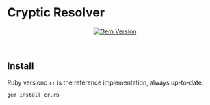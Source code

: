 # Cryptic Resolver

<div align="center">

[![Gem Version](https://badge.fury.io/rb/cr.rb.svg)](https://rubygems.org/gems/cr.rb) 

</div>

<br>

## Install

Ruby versiond `cr` is the reference implementation, always up-to-date.
```bash
gem install cr.rb
```
